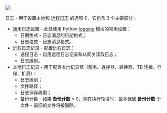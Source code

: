 ![](/images/gateway/dashboard/gateway-dashboard-logs-conf.png)

日志 - 用于设置本地和 [远程日志](/docs/iot-gateway/guides/how-to-enable-remote-logging/) 的选项卡，它包含 3 个主要部分：
- 通用日志设置 - 此处使用 Python [logging](https://docs.python.org/3.8/library/logging.config.html) 模块的常用设置：
  - 日期格式 - 日志消息的日期格式；
  - 日志格式 - 日志消息格式。
- 远程日志记录 - 配置远程日志：
  - 远程日志 - 启用远程日志记录和从网关读取日志；
  - 日志级别。
- 本地日志记录 - 用于配置本地记录器（服务、连接器、转换器、TB 连接、存储、扩展）：
  - 日志级别；
  - 文件路径；
  - 日志保存周期；
  - 备份计数 - 如果 **备份计数** > 0，则在执行轮换时，最多保留 **备份计数** 个文件 - 最旧的文件将被删除。